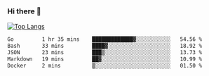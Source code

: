 ### Hi there 👋

<!--
**3Xpl0it3r/3Xpl0it3r** is a ✨ _special_ ✨ repository because its `README.md` (this file) appears on your GitHub profile.

Here are some ideas to get you started:

- 🔭 I’m currently working on ...
- 🌱 I’m currently learning ...
- 👯 I’m looking to collaborate on ...
- 🤔 I’m looking for help with ...
- 💬 Ask me about ...
- 📫 How to reach me: ...
- 😄 Pronouns: ...
- ⚡ Fun fact: ...
-->


[![Top Langs](https://github-readme-stats.vercel.app/api/top-langs/?username=3Xpl0it3r&layout=compact)](https://github.com/3Xpl0it3r/3Xpl0it3r)

<!--START_SECTION:waka-->

```txt
Go         1 hr 35 mins    █████████████▓░░░░░░░░░░░   54.56 %
Bash       33 mins         ████▓░░░░░░░░░░░░░░░░░░░░   18.92 %
JSON       23 mins         ███▒░░░░░░░░░░░░░░░░░░░░░   13.73 %
Markdown   19 mins         ██▓░░░░░░░░░░░░░░░░░░░░░░   10.99 %
Docker     2 mins          ▒░░░░░░░░░░░░░░░░░░░░░░░░   01.50 %
```

<!--END_SECTION:waka-->
